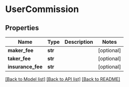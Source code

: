 # UserCommission

## Properties
Name | Type | Description | Notes
------------ | ------------- | ------------- | -------------
**maker_fee** | **str** |  | [optional] 
**taker_fee** | **str** |  | [optional] 
**insurance_fee** | **str** |  | [optional] 

[[Back to Model list]](../README.md#documentation-for-models) [[Back to API list]](../README.md#documentation-for-api-endpoints) [[Back to README]](../README.md)


